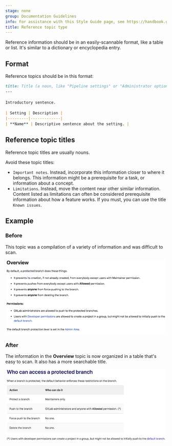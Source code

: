 ```yaml
---
stage: none
group: Documentation Guidelines
info: For assistance with this Style Guide page, see https://handbook.gitlab.com/handbook/product/ux/technical-writing/#assignments-to-other-projects-and-subjects.
title: Reference topic type
---
```


Reference information should be in an easily-scannable format,
like a table or list. It's similar to a dictionary or encyclopedia entry.

## Format

Reference topics should be in this format:

```markdown
title: Title (a noun, like "Pipeline settings" or "Administrator options")
---

Introductory sentence.

| Setting | Description |
|---------|-------------|
| **Name** | Descriptive sentence about the setting. |
```

## Reference topic titles

Reference topic titles are usually nouns.

Avoid these topic titles:

- `Important notes`. Instead, incorporate this information
  closer to where it belongs. This information might be a prerequisite
  for a task, or information about a concept.
- `Limitations`. Instead, move the content near other similar information.
  Content listed as limitations can often be considered prerequisite
  information about how a feature works.
  If you must, you can use the title `Known issues`.

## Example

### Before

This topic was a compilation of a variety of information and was difficult to scan.

![An example of a reference topic](img/reference_example1_v17_10.png)

### After

The information in the **Overview** topic is now organized in a table
that's easy to scan. It also has a more searchable title.

![An example of a corrected reference topic](img/reference_example2_v17_10.png)

